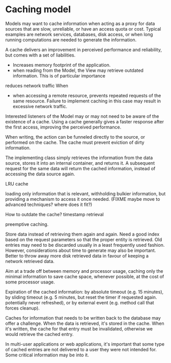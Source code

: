 # Caching model

Models may want to cache information when acting as a proxy for data sources
that are slow, unreliable, or have an access quota or cost. Typical examples are
network services, databases, disk access, or when long running computations are
needed to generate the information. 

A cache delivers an improvement in perceived performance and reliability, 
but comes with a set of liabilities.

- Increases memory footprint of the application.
- when reading from the Model, the View may retrieve outdated information. This is of particular importance


reduces network traffic
When 
- when accessing a remote resource, prevents repeated
  requests of the same resource. Failure to implement caching in this case may result
  in excessive network traffic.






Interested listeners of the Model may or may not need to be aware of the existence of
a cache. Using a cache generally gives a faster response after the first
access, improving the perceived performance.


When writing, the action can be funneled directly to the source, or performed on the cache.
The cache must prevent eviction of dirty information.

The implementing class simply retrieves the information from the data source,
stores it into an internal container, and returns it. A subsequent request for
the same data will return the cached information, instead of accessing the data
source again.

LRU cache


loading only information that is relevant, withholding bulkier
information, but providing a mechanism to access it once needed.
(FIXME maybe move to advanced techniques? where does it fit?)

How to outdate the cache?
timestamp retrieval

preemptive caching.

Store data instead of retrieving them again and again. Need a good index based on the
request parameters so that the proper entity is retrieved. Old entries may need to be discarded
usually in a least frequently used fashion. However, considerations about time to generate
may also be important. Better to throw away more disk retrieved data in favour of keeping
a network retrieved data.


Aim at a trade off between memory and processor usage, caching only the minimal information to save cache space, whenever possible, at the cost of some processor usage. 

Expiration of the cached information: by absolute timeout (e.g. 15 minutes), by sliding timeout (e.g. 5 minutes, but reset the timer if requested again. potentially never refreshed), or by external event (e.g. method call that forces cleanup).

Caches for information that needs to be written back to the database may offer
a challenge. When the data is retrieved, it's stored in the cache. When it's written,
the cache for that entry must be invalidated, otherwise we would retrieve the cached entry.

In multi-user applications or web applications, it's important that some type of cached
entries are not delivered to a user they were not intended for. Some critical
information may be into it.

